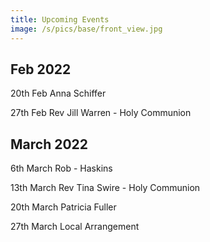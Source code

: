 ```yaml
---
title: Upcoming Events
image: /s/pics/base/front_view.jpg
---
```



## Feb 2022

20th Feb  Anna Schiffer

27th Feb  Rev Jill Warren - Holy Communion

## March 2022

6th March  Rob - Haskins

13th March Rev Tina Swire - Holy Communion

20th March Patricia Fuller 

27th March Local Arrangement
